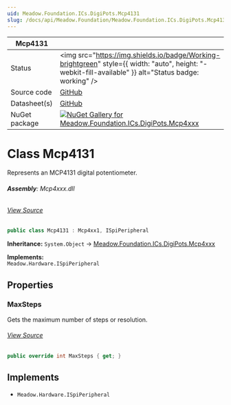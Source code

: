 ```yaml
---
uid: Meadow.Foundation.ICs.DigiPots.Mcp4131
slug: /docs/api/Meadow.Foundation/Meadow.Foundation.ICs.DigiPots.Mcp4131
---
```


| Mcp4131 | |
|--------|--------|
| Status | <img src="https://img.shields.io/badge/Working-brightgreen" style={{ width: "auto", height: "-webkit-fill-available" }} alt="Status badge: working" /> |
| Source code | [GitHub](https://github.com/WildernessLabs/Meadow.Foundation/tree/main/Source/Meadow.Foundation.Peripherals/ICs.DigiPots.Mcp4xxx) |
| Datasheet(s) | [GitHub](https://github.com/WildernessLabs/Meadow.Foundation/tree/main/Source/Meadow.Foundation.Peripherals/ICs.DigiPots.Mcp4xxx/Datasheet) |
| NuGet package | <a href="https://www.nuget.org/packages/Meadow.Foundation.ICs.DigiPots.Mcp4xxx/" target="_blank"><img src="https://img.shields.io/nuget/v/Meadow.Foundation.ICs.DigiPots.Mcp4xxx.svg?label=Meadow.Foundation.ICs.DigiPots.Mcp4xxx" alt="NuGet Gallery for Meadow.Foundation.ICs.DigiPots.Mcp4xxx" /></a> |


# Class Mcp4131
Represents an MCP4131 digital potentiometer.

###### **Assembly**: Mcp4xxx.dll
###### [View Source](https://github.com/WildernessLabs/Meadow.Foundation/blob/main/Source/Meadow.Foundation.Peripherals/ICs.DigiPots.Mcp4xxx/Driver/Drivers/Mcp4131.cs#L9)
```csharp title="Declaration"
public class Mcp4131 : Mcp4xx1, ISpiPeripheral
```
**Inheritance:** `System.Object` -> [Meadow.Foundation.ICs.DigiPots.Mcp4xxx](../Mcp4xx1)

**Implements:**  
`Meadow.Hardware.ISpiPeripheral`

## Properties
### MaxSteps
Gets the maximum number of steps or resolution.
###### [View Source](https://github.com/WildernessLabs/Meadow.Foundation/blob/main/Source/Meadow.Foundation.Peripherals/ICs.DigiPots.Mcp4xxx/Driver/Drivers/Mcp4131.cs#L12)
```csharp title="Declaration"
public override int MaxSteps { get; }
```

## Implements

* `Meadow.Hardware.ISpiPeripheral`
